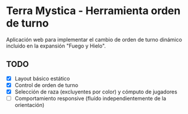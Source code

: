 # Terra Mystica - Herramienta orden de turno

Aplicación web para implementar el cambio de orden de turno dinámico incluido en la expansión "Fuego y Hielo".

## TODO

- [x] Layout básico estático
- [x] Control de orden de turno
- [x] Selección de raza (excluyentes por color) y cómputo de jugadores
- [ ] Comportamiento responsive (fluído independientemente de la orientación)
